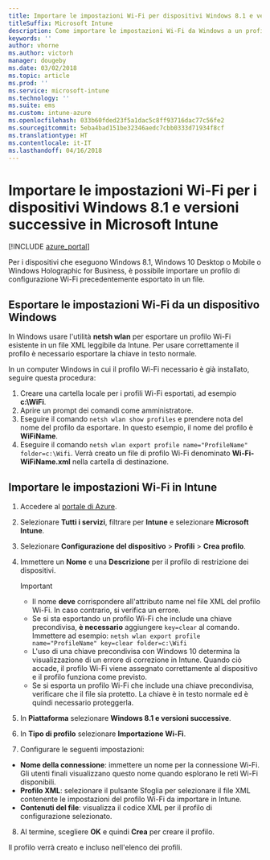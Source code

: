 ```yaml
---
title: Importare le impostazioni Wi-Fi per dispositivi Windows 8.1 e versioni successive
titleSuffix: Microsoft Intune
description: Come importare le impostazioni Wi-Fi da Windows a un profilo Wi-Fi di Intune.
keywords: ''
author: vhorne
ms.author: victorh
manager: dougeby
ms.date: 03/02/2018
ms.topic: article
ms.prod: ''
ms.service: microsoft-intune
ms.technology: ''
ms.suite: ems
ms.custom: intune-azure
ms.openlocfilehash: 033b60fded23f5a1dac5c8ff93716dac77c56fe2
ms.sourcegitcommit: 5eba4bad151be32346aedc7cbb0333d71934f8cf
ms.translationtype: HT
ms.contentlocale: it-IT
ms.lasthandoff: 04/16/2018
---
```

# <a name="import-wi-fi-settings-for-windows-81-and-later-devices-in-microsoft-intune"></a>Importare le impostazioni Wi-Fi per i dispositivi Windows 8.1 e versioni successive in Microsoft Intune

[!INCLUDE [azure_portal](./includes/azure_portal.md)]

Per i dispositivi che eseguono Windows 8.1, Windows 10 Desktop o Mobile o Windows Holographic for Business, è possibile importare un profilo di configurazione Wi-Fi precedentemente esportato in un file.

## <a name="export-wi-fi-settings-from-a-windows-device"></a>Esportare le impostazioni Wi-Fi da un dispositivo Windows

In Windows usare l'utilità **netsh wlan** per esportare un profilo Wi-Fi esistente in un file XML leggibile da Intune. Per usare correttamente il profilo è necessario esportare la chiave in testo normale.

In un computer Windows in cui il profilo Wi-Fi necessario è già installato, seguire questa procedura:

1. Creare una cartella locale per i profili Wi-Fi esportati, ad esempio **c:\WiFi**.
2. Aprire un prompt dei comandi come amministratore.
3. Eseguire il comando `netsh wlan show profiles` e prendere nota del nome del profilo da esportare. In questo esempio, il nome del profilo è **WiFiName**.
4. Eseguire il comando `netsh wlan export profile name="ProfileName" folder=c:\Wifi`. Verrà creato un file di profilo Wi-Fi denominato **Wi-Fi-WiFiName.xml** nella cartella di destinazione.

## <a name="import-the-wi-fi-settings-into-intune"></a>Importare le impostazioni Wi-Fi in Intune

1. Accedere al [portale di Azure](https://portal.azure.com).
2. Selezionare **Tutti i servizi**, filtrare per **Intune** e selezionare **Microsoft Intune**.
3. Selezionare **Configurazione del dispositivo** > **Profili** > **Crea profilo**.
4. Immettere un **Nome** e una **Descrizione** per il profilo di restrizione dei dispositivi.

    > [!IMPORTANT]
    > - Il nome **deve** corrispondere all'attributo name nel file XML del profilo Wi-Fi. In caso contrario, si verifica un errore.
    > - Se si sta esportando un profilo Wi-Fi che include una chiave precondivisa, **è necessario** aggiungere `key=clear` al comando. Immettere ad esempio: `netsh wlan export profile name="ProfileName" key=clear folder=c:\Wifi`
    > - L'uso di una chiave precondivisa con Windows 10 determina la visualizzazione di un errore di correzione in Intune. Quando ciò accade, il profilo Wi-Fi viene assegnato correttamente al dispositivo e il profilo funziona come previsto.
    > - Se si esporta un profilo Wi-Fi che include una chiave precondivisa, verificare che il file sia protetto. La chiave è in testo normale ed è quindi necessario proteggerla.

5. In **Piattaforma** selezionare **Windows 8.1 e versioni successive**.
6. In **Tipo di profilo** selezionare **Importazione Wi-Fi**.
7. Configurare le seguenti impostazioni:
  - **Nome della connessione**: immettere un nome per la connessione Wi-Fi. Gli utenti finali visualizzano questo nome quando esplorano le reti Wi-Fi disponibili.
  - **Profilo XML**: selezionare il pulsante Sfoglia per selezionare il file XML contenente le impostazioni del profilo Wi-Fi da importare in Intune.
  - **Contenuti del file**: visualizza il codice XML per il profilo di configurazione selezionato.
8. Al termine, scegliere **OK** e quindi **Crea** per creare il profilo.

Il profilo verrà creato e incluso nell'elenco dei profili.
